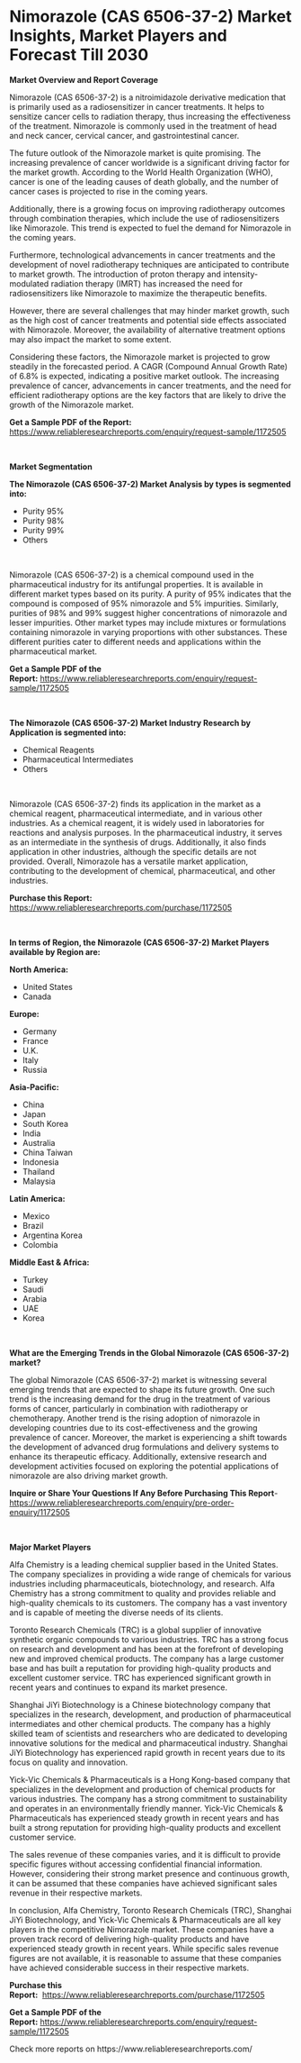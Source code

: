 <p><h1>Nimorazole (CAS 6506-37-2) Market Insights, Market Players and Forecast Till 2030</h1></p><p><strong>Market Overview and Report Coverage</strong></p>
<p><p>Nimorazole (CAS 6506-37-2) is a nitroimidazole derivative medication that is primarily used as a radiosensitizer in cancer treatments. It helps to sensitize cancer cells to radiation therapy, thus increasing the effectiveness of the treatment. Nimorazole is commonly used in the treatment of head and neck cancer, cervical cancer, and gastrointestinal cancer.</p><p>The future outlook of the Nimorazole market is quite promising. The increasing prevalence of cancer worldwide is a significant driving factor for the market growth. According to the World Health Organization (WHO), cancer is one of the leading causes of death globally, and the number of cancer cases is projected to rise in the coming years.</p><p>Additionally, there is a growing focus on improving radiotherapy outcomes through combination therapies, which include the use of radiosensitizers like Nimorazole. This trend is expected to fuel the demand for Nimorazole in the coming years.</p><p>Furthermore, technological advancements in cancer treatments and the development of novel radiotherapy techniques are anticipated to contribute to market growth. The introduction of proton therapy and intensity-modulated radiation therapy (IMRT) has increased the need for radiosensitizers like Nimorazole to maximize the therapeutic benefits.</p><p>However, there are several challenges that may hinder market growth, such as the high cost of cancer treatments and potential side effects associated with Nimorazole. Moreover, the availability of alternative treatment options may also impact the market to some extent.</p><p>Considering these factors, the Nimorazole market is projected to grow steadily in the forecasted period. A CAGR (Compound Annual Growth Rate) of 6.8% is expected, indicating a positive market outlook. The increasing prevalence of cancer, advancements in cancer treatments, and the need for efficient radiotherapy options are the key factors that are likely to drive the growth of the Nimorazole market.</p></p>
<p><strong>Get a Sample PDF of the Report:</strong> <a href="https://www.reliableresearchreports.com/enquiry/request-sample/1172505">https://www.reliableresearchreports.com/enquiry/request-sample/1172505</a></p>
<p>&nbsp;</p>
<p><strong>Market Segmentation</strong></p>
<p><strong>The Nimorazole (CAS 6506-37-2) Market Analysis by types is segmented into:</strong></p>
<p><ul><li>Purity 95%</li><li>Purity 98%</li><li>Purity 99%</li><li>Others</li></ul></p>
<p>&nbsp;</p>
<p><p>Nimorazole (CAS 6506-37-2) is a chemical compound used in the pharmaceutical industry for its antifungal properties. It is available in different market types based on its purity. A purity of 95% indicates that the compound is composed of 95% nimorazole and 5% impurities. Similarly, purities of 98% and 99% suggest higher concentrations of nimorazole and lesser impurities. Other market types may include mixtures or formulations containing nimorazole in varying proportions with other substances. These different purities cater to different needs and applications within the pharmaceutical market.</p></p>
<p><strong>Get a Sample PDF of the Report:</strong>&nbsp;<a href="https://www.reliableresearchreports.com/enquiry/request-sample/1172505">https://www.reliableresearchreports.com/enquiry/request-sample/1172505</a></p>
<p>&nbsp;</p>
<p><strong>The Nimorazole (CAS 6506-37-2) Market Industry Research by Application is segmented into:</strong></p>
<p><ul><li>Chemical Reagents</li><li>Pharmaceutical Intermediates</li><li>Others</li></ul></p>
<p>&nbsp;</p>
<p><p>Nimorazole (CAS 6506-37-2) finds its application in the market as a chemical reagent, pharmaceutical intermediate, and in various other industries. As a chemical reagent, it is widely used in laboratories for reactions and analysis purposes. In the pharmaceutical industry, it serves as an intermediate in the synthesis of drugs. Additionally, it also finds application in other industries, although the specific details are not provided. Overall, Nimorazole has a versatile market application, contributing to the development of chemical, pharmaceutical, and other industries.</p></p>
<p><strong>Purchase this Report:</strong>&nbsp; <a href="https://www.reliableresearchreports.com/purchase/1172505">https://www.reliableresearchreports.com/purchase/1172505</a></p>
<p>&nbsp;</p>
<p><strong>In terms of Region, the Nimorazole (CAS 6506-37-2) Market Players available by Region are:</strong></p>
<p>
    <p> <strong> North America: </strong>
        <ul>
            <li>United States</li>
            <li>Canada</li>
        </ul>
        </p> 
    <p> <strong> Europe: </strong>
        <ul>
            <li>Germany</li>
            <li>France</li>
            <li>U.K.</li>
            <li>Italy</li>
            <li>Russia</li>
        </ul>
        </p> 
    <p> <strong> Asia-Pacific: </strong>
        <ul>
            <li>China</li>
            <li>Japan</li>
            <li>South Korea</li>
            <li>India</li>
            <li>Australia</li>
            <li>China Taiwan</li>
            <li>Indonesia</li>
            <li>Thailand</li>
            <li>Malaysia</li>
        </ul>
        </p> 
    <p> <strong> Latin America: </strong>
        <ul>
            <li>Mexico</li>
            <li>Brazil</li>
            <li>Argentina Korea</li>
            <li>Colombia</li>
        </ul>
        </p> 
    <p> <strong> Middle East & Africa: </strong>
        <ul>
            <li>Turkey</li>
            <li>Saudi</li>
            <li>Arabia</li>
            <li>UAE</li>
            <li>Korea</li>
        </ul>
    </p>
    </p>
<p>&nbsp;</p>
<p><strong>What are the Emerging Trends in the Global Nimorazole (CAS 6506-37-2) market?</strong></p>
<p><p>The global Nimorazole (CAS 6506-37-2) market is witnessing several emerging trends that are expected to shape its future growth. One such trend is the increasing demand for the drug in the treatment of various forms of cancer, particularly in combination with radiotherapy or chemotherapy. Another trend is the rising adoption of nimorazole in developing countries due to its cost-effectiveness and the growing prevalence of cancer. Moreover, the market is experiencing a shift towards the development of advanced drug formulations and delivery systems to enhance its therapeutic efficacy. Additionally, extensive research and development activities focused on exploring the potential applications of nimorazole are also driving market growth.</p></p>
<p><strong>Inquire or Share Your Questions If Any Before Purchasing This Report</strong>- <a href="https://www.reliableresearchreports.com/enquiry/pre-order-enquiry/1172505">https://www.reliableresearchreports.com/enquiry/pre-order-enquiry/1172505</a></p>
<p>&nbsp;</p>
<p><strong>Major Market Players</strong></p>
<p><p>Alfa Chemistry is a leading chemical supplier based in the United States. The company specializes in providing a wide range of chemicals for various industries including pharmaceuticals, biotechnology, and research. Alfa Chemistry has a strong commitment to quality and provides reliable and high-quality chemicals to its customers. The company has a vast inventory and is capable of meeting the diverse needs of its clients.</p><p>Toronto Research Chemicals (TRC) is a global supplier of innovative synthetic organic compounds to various industries. TRC has a strong focus on research and development and has been at the forefront of developing new and improved chemical products. The company has a large customer base and has built a reputation for providing high-quality products and excellent customer service. TRC has experienced significant growth in recent years and continues to expand its market presence.</p><p>Shanghai JiYi Biotechnology is a Chinese biotechnology company that specializes in the research, development, and production of pharmaceutical intermediates and other chemical products. The company has a highly skilled team of scientists and researchers who are dedicated to developing innovative solutions for the medical and pharmaceutical industry. Shanghai JiYi Biotechnology has experienced rapid growth in recent years due to its focus on quality and innovation.</p><p>Yick-Vic Chemicals & Pharmaceuticals is a Hong Kong-based company that specializes in the development and production of chemical products for various industries. The company has a strong commitment to sustainability and operates in an environmentally friendly manner. Yick-Vic Chemicals & Pharmaceuticals has experienced steady growth in recent years and has built a strong reputation for providing high-quality products and excellent customer service.</p><p>The sales revenue of these companies varies, and it is difficult to provide specific figures without accessing confidential financial information. However, considering their strong market presence and continuous growth, it can be assumed that these companies have achieved significant sales revenue in their respective markets.</p><p>In conclusion, Alfa Chemistry, Toronto Research Chemicals (TRC), Shanghai JiYi Biotechnology, and Yick-Vic Chemicals & Pharmaceuticals are all key players in the competitive Nimorazole market. These companies have a proven track record of delivering high-quality products and have experienced steady growth in recent years. While specific sales revenue figures are not available, it is reasonable to assume that these companies have achieved considerable success in their respective markets.</p></p>
<p><strong>Purchase this Report:</strong>&nbsp;&nbsp;<a href="https://www.reliableresearchreports.com/purchase/1172505">https://www.reliableresearchreports.com/purchase/1172505</a></p>
<p></p>
<p><strong>Get a Sample PDF of the Report:</strong>&nbsp;<a href="https://www.reliableresearchreports.com/enquiry/request-sample/1172505">https://www.reliableresearchreports.com/enquiry/request-sample/1172505</a></p>
<p>Check more reports on https://www.reliableresearchreports.com/</p>